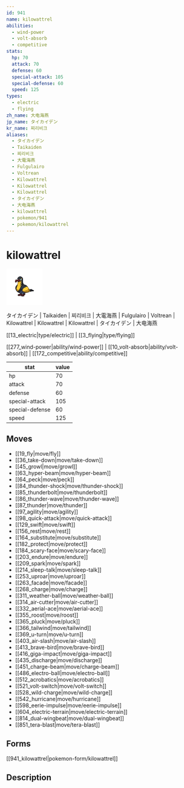 ```yaml
---
id: 941
name: kilowattrel
abilities:
  - wind-power
  - volt-absorb
  - competitive
stats:
  hp: 70
  attack: 70
  defense: 60
  special-attack: 105
  special-defense: 60
  speed: 125
types:
  - electric
  - flying
zh_name: 大电海燕
jp_name: タイカイデン
kr_name: 찌리비크
aliases:
  - タイカイデン
  - Taikaiden
  - 찌리비크
  - 大電海燕
  - Fulgulairo
  - Voltrean
  - Kilowattrel
  - Kilowattrel
  - Kilowattrel
  - タイカイデン
  - 大电海燕
  - kilowattrel
  - pokemon/941
  - pokemon/kilowattrel
---
```

# kilowattrel

![](https://raw.githubusercontent.com/PokeAPI/sprites/master/sprites/pokemon/941.png)

タイカイデン | Taikaiden | 찌리비크 | 大電海燕 | Fulgulairo | Voltrean | Kilowattrel | Kilowattrel | Kilowattrel | タイカイデン | 大电海燕

[[13_electric|type/electric]] | [[3_flying|type/flying]]

[[277_wind-power|ability/wind-power]] | [[10_volt-absorb|ability/volt-absorb]] | [[172_competitive|ability/competitive]]

|stat|value|
|---|---|
|hp|70|
|attack|70|
|defense|60|
|special-attack|105|
|special-defense|60|
|speed|125|


## Moves

- [[19_fly|move/fly]]
- [[36_take-down|move/take-down]]
- [[45_growl|move/growl]]
- [[63_hyper-beam|move/hyper-beam]]
- [[64_peck|move/peck]]
- [[84_thunder-shock|move/thunder-shock]]
- [[85_thunderbolt|move/thunderbolt]]
- [[86_thunder-wave|move/thunder-wave]]
- [[87_thunder|move/thunder]]
- [[97_agility|move/agility]]
- [[98_quick-attack|move/quick-attack]]
- [[129_swift|move/swift]]
- [[156_rest|move/rest]]
- [[164_substitute|move/substitute]]
- [[182_protect|move/protect]]
- [[184_scary-face|move/scary-face]]
- [[203_endure|move/endure]]
- [[209_spark|move/spark]]
- [[214_sleep-talk|move/sleep-talk]]
- [[253_uproar|move/uproar]]
- [[263_facade|move/facade]]
- [[268_charge|move/charge]]
- [[311_weather-ball|move/weather-ball]]
- [[314_air-cutter|move/air-cutter]]
- [[332_aerial-ace|move/aerial-ace]]
- [[355_roost|move/roost]]
- [[365_pluck|move/pluck]]
- [[366_tailwind|move/tailwind]]
- [[369_u-turn|move/u-turn]]
- [[403_air-slash|move/air-slash]]
- [[413_brave-bird|move/brave-bird]]
- [[416_giga-impact|move/giga-impact]]
- [[435_discharge|move/discharge]]
- [[451_charge-beam|move/charge-beam]]
- [[486_electro-ball|move/electro-ball]]
- [[512_acrobatics|move/acrobatics]]
- [[521_volt-switch|move/volt-switch]]
- [[528_wild-charge|move/wild-charge]]
- [[542_hurricane|move/hurricane]]
- [[598_eerie-impulse|move/eerie-impulse]]
- [[604_electric-terrain|move/electric-terrain]]
- [[814_dual-wingbeat|move/dual-wingbeat]]
- [[851_tera-blast|move/tera-blast]]

## Forms



[[941_kilowattrel|pokemon-form/kilowattrel]]

## Description



